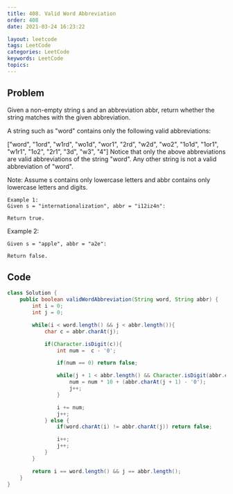 ```yaml
---
title: 408. Valid Word Abbreviation
order: 408
date: 2021-03-24 16:23:22

layout: leetcode
tags: LeetCode
categories: LeetCode
keywords: LeetCode
topics:
---
```


## Problem

Given a non-empty string s and an abbreviation abbr, return whether the string matches with the given abbreviation.

A string such as "word" contains only the following valid abbreviations:

["word", "1ord", "w1rd", "wo1d", "wor1", "2rd", "w2d", "wo2", "1o1d", "1or1", "w1r1", "1o2", "2r1", "3d", "w3", "4"]
Notice that only the above abbreviations are valid abbreviations of the string "word". Any other string is not a valid abbreviation of "word".

Note:
Assume s contains only lowercase letters and abbr contains only lowercase letters and digits.

```
Example 1:
Given s = "internationalization", abbr = "i12iz4n":

Return true.
```

Example 2:

```
Given s = "apple", abbr = "a2e":

Return false.
```

## Code

```java
class Solution {
    public boolean validWordAbbreviation(String word, String abbr) {
        int i = 0;
        int j = 0;

        while(i < word.length() && j < abbr.length()){
            char c = abbr.charAt(j);

            if(Character.isDigit(c)){
                int num =  c - '0';

                if(num == 0) return false;

                while(j + 1 < abbr.length() && Character.isDigit(abbr.charAt(j + 1))){
                    num = num * 10 + (abbr.charAt(j + 1) - '0');
                    j++;
                }

                i += num;
                j++;
            } else {
                if(word.charAt(i) != abbr.charAt(j)) return false;

                i++;
                j++;
            }
        }

        return i == word.length() && j == abbr.length();
    }
}
```
